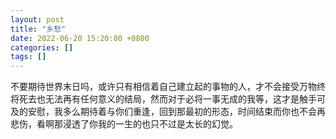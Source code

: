 ```yaml
---
layout: post
title: "乡愁"
date: 2022-06-20 15:20:00 +0800
categories: []
tags: []
---
```


不要期待世界末日吗，或许只有相信着自己建立起的事物的人，才不会接受万物终将死去也无法再有任何意义的结局，然而对于必将一事无成的我等，这才是触手可及的安慰，我多么期待着与你们重逢，回到那最初的形态，时间结束而你也不会再悲伤，看啊那浸透了你我的一生的也只不过是太长的幻觉。
